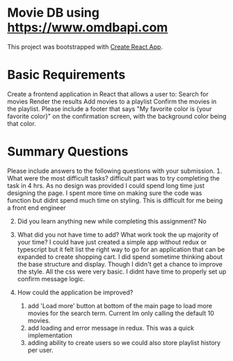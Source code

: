 # Movie DB using  https://www.omdbapi.com

This project was bootstrapped with [Create React App](https://github.com/facebook/create-react-app).

# Basic Requirements
Create a frontend application in React that allows a user to:
Search for movies
Render the results
Add movies to a playlist
Confirm the movies in the playlist.
Please include a footer that says "My favorite color is {your favorite color}" on the confirmation screen, with the background color being that color.


# Summary Questions
Please include answers to the following questions with your submission.
 What were the most difficult tasks?
    difficult part was to try completing the task in 4 hrs. As no design was provided I could spend long time just designing the page. I spent more time on making sure the code was function but didnt spend much time on styling. This is difficult for me being a front end engineer

2. Did you learn anything new while completing this assignment?
    No
3. What did you not have time to add? What work took the up majority of your time?
    I could have just created a simple app without redux or typescript but it felt list the right way to go for an application that can be expanded to create shopping cart.
    I did spend sometime thinking about the base structure and display. Though I didn't get a chance to improve the style. All the css were very basic.
    I didnt have time to properly set up confirm message logic.

   
4. How could the application be improved?
   1. add 'Load more' button at bottom of the main page to load more movies for the search term. Current Im only calling the default 10 movies. 
   2. add loading and error message in redux. This was a quick implementation
   3. adding ability to create users so we could also store playlist history per user. 
   
